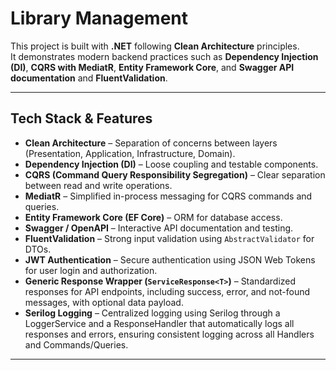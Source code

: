 # Library Management

This project is built with **.NET** following **Clean Architecture** principles.  
It demonstrates modern backend practices such as **Dependency Injection (DI)**, **CQRS with MediatR**, **Entity Framework Core**, and **Swagger API documentation** and **FluentValidation**.

---

##  Tech Stack & Features

- **Clean Architecture** – Separation of concerns between layers (Presentation, Application, Infrastructure, Domain).
- **Dependency Injection (DI)** – Loose coupling and testable components.
- **CQRS (Command Query Responsibility Segregation)** – Clear separation between read and write operations.
- **MediatR** – Simplified in-process messaging for CQRS commands and queries.
- **Entity Framework Core (EF Core)** – ORM for database access.
- **Swagger / OpenAPI** – Interactive API documentation and testing.
- **FluentValidation** – Strong input validation using `AbstractValidator` for DTOs.
- **JWT Authentication** – Secure authentication using JSON Web Tokens for user login and authorization.  
- **Generic Response Wrapper (`ServiceResponse<T>`)** – Standardized responses for API endpoints, including success, error, and not-found messages, with optional data payload.
- **Serilog Logging** – Centralized logging using Serilog through a LoggerService and a ResponseHandler that automatically logs all responses and errors, ensuring consistent logging across all Handlers and Commands/Queries.
---
